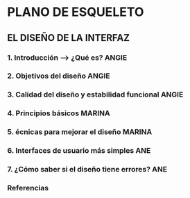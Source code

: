 # PLANO DE ESQUELETO

## EL DISEÑO DE LA INTERFAZ

### 1. Introducción --> ¿Qué es? ANGIE
### 2. Objetivos del diseño ANGIE 
### 3. Calidad del diseño y estabilidad funcional ANGIE
### 4. Principios básicos MARINA
### 5. écnicas para mejorar el diseño MARINA
### 6. Interfaces de usuario más simples ANE
### 7. ¿Cómo saber si el diseño tiene errores? ANE
### Referencias
